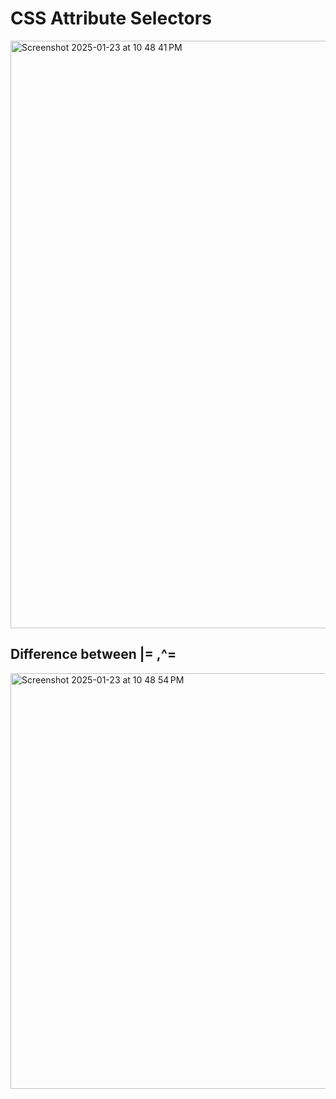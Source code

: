 #  CSS Attribute Selectors


<img width="940" alt="Screenshot 2025-01-23 at 10 48 41 PM" src="https://github.com/user-attachments/assets/b973b440-f3f6-4fd7-b40d-23a00a1fb80a" />

## Difference between  |= ,^=

<img width="665" alt="Screenshot 2025-01-23 at 10 48 54 PM" src="https://github.com/user-attachments/assets/42ee68f8-7275-4b25-bd03-2c3efd3d2fda" />
